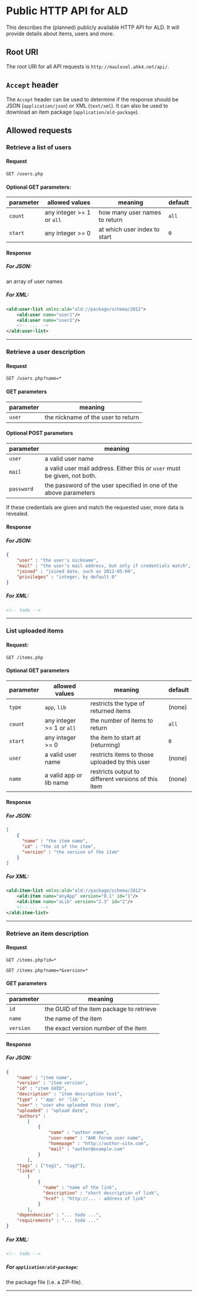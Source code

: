 # Public HTTP API for ALD
This describes the (planned) publicly available HTTP API for ALD. It will provide details about items, users and more.

## Root URI
The root URI for all API requests is `http://maulesel.ahk4.net/api/`.

## `Accept` header
The `Accept` header can be used to determine if the response should be JSON (`application/json`) or XML (`text/xml`).
It can also be used to download an item package (`application/ald-package`).

## Allowed requests
### Retrieve a list of users
#### Request
`GET /users.php`

#### Optional GET parameters:

parameter   | allowed values              | meaning                       | default
------------|-----------------------------|-------------------------------|---------
`count`     | any integer >= 1 or `all`   | how many user names to return | `all`
`start`     | any integer >= 0            | at which user index to start  | `0`

#### Response
##### For JSON:
an array of user names

##### For XML:
```xml
<ald:user-list xmlns:ald="ald://package/schema/2012">
    <ald:user name="user1"/>
    <ald:user name="user2"/>
    <!-- ... -->
</ald:user-list>
```
***

### Retrieve a user description
#### Request
`GET /users.php?name=*`

#### GET parameters

parameter | meaning
----------|------------------------------------
`user`    | the nickname of the user to return

#### Optional POST parameters

parameter | meaning
----------|--------------------------------------------------------------
`user`    | a valid user name
`mail`    | a valid user mail address. Either this or `user` must be given, not both.
`password`| the password of the user specified in one of the above parameters

If these credentials are given and match  the requested user, more data is revealed.

#### Response
##### For JSON:
```json
{
    "user" : "the user's nickname",
    "mail" : "the user's mail address, but only if credentials match",
    "joined" : "joined date, such as 2012-05-04",
    "privileges" : "integer, by default 0"
}
```

##### For XML:
```xml
<!-- todo -->
```
***

### List uploaded items
#### Request:

`GET /items.php`

#### Optional GET parameters
parameter | allowed values           | meaning                                            | default
----------|--------------------------|----------------------------------------------------|----------------
`type`    | `app`, `lib`             | restricts the type of returned items               | (none)
`count`   | any integer >= 1 or `all`| the number of items to return                      | `all`
`start`   | any integer >= 0         | the item to start at (returning)                   | `0`
`user`    | a valid user name        | restricts items to those uploaded by this user     | (none)
`name`    | a valid app or lib name  | restricts output to different versions of this item| (none)

#### Response
##### For JSON:
```json
[
    {
      "name" : "the item name",
      "id" : "the id of the item",
      "version" : "the version of the item"
    }
]
```

##### For XML:
```xml
<ald:item-list xmlns:ald="ald://package/schema/2012">
    <ald:item name="anyApp" version="0.1" id="1"/>
    <ald:item name="aLib" version="2.3" id="2"/>
    <!-- ... -->
</ald:item-list>
```
***

### Retrieve an item description
#### Request
`GET /items.php?id=*`

`GET /items.php?name=*&version=*`

#### GET parameters
parameter | meaning
----------|-----------------------------------------
`id`      | the GUID of the item package to retrieve
`name`    | the name of the item
`version` | the exact version number of the item

#### Response
##### For JSON:
```json
{
    "name" : "item name",
    "version" : "item version",
    "id" : "item GUID",
    "description" : "item description text",
    "type" : "'app' or 'lib'",
    "user" : "user who uploaded this item",
    "uploaded" : "upload date",
    "authors" :
        [
            {
                "name" : "author name",
                "user-name" : "AHK forum user name",
                "homepage" : "http://author-site.com",
                "mail" : "author@example.com"
            }
        ],
    "tags" : ["tag1", "tag2"],
    "links" :
        [
            {
              "name" : "name of the link",
              "description" : "short description of link",
              "href" : "http://... - address of link"
            }
        ],
    "dependencies" : "... todo ...",
    "requirements" : "... todo ..."
}
```

##### For XML:
```xml
<!-- todo -->
```

##### For `application/ald-package`:
the package file (i.e. a ZIP-file).
***